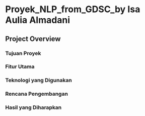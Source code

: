 # Proyek_NLP_from_GDSC_by Isa Aulia Almadani

## Project Overview

### Tujuan Proyek


### Fitur Utama

### Teknologi yang Digunakan

### Rencana Pengembangan

### Hasil yang Diharapkan

